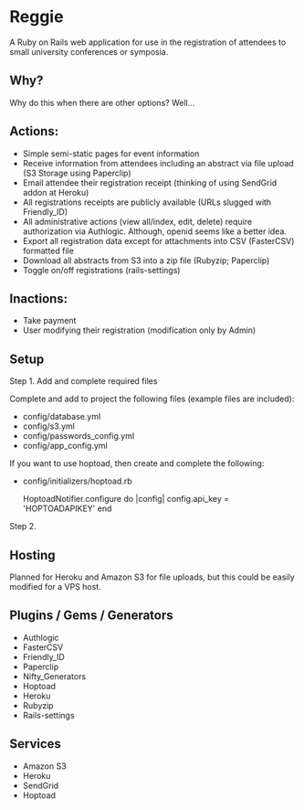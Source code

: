 # Reggie
A Ruby on Rails web application for use in the registration of attendees to small university conferences or symposia. 

## Why?

Why do this when there are other options? Well...

## Actions:

* Simple semi-static pages for event information
* Receive information from attendees including an abstract via file upload (S3 Storage using Paperclip)
* Email attendee their registration receipt (thinking of using SendGrid addon at Heroku)
* All registrations receipts are publicly available (URLs slugged with Friendly_ID)
* All administrative actions (view all/index, edit, delete) require authorization via Authlogic. Although, openid seems like a better idea.
* Export all registration data except for attachments into CSV (FasterCSV) formatted file
* Download all abstracts from S3 into a zip file (Rubyzip; Paperclip)
* Toggle on/off registrations (rails-settings)

## Inactions:

* Take payment
* User modifying their registration (modification only by Admin)


## Setup

Step 1. Add and complete required files

Complete and add to project the following files (example files are included): 

* config/database.yml
* config/s3.yml
* config/passwords_config.yml
* config/app_config.yml

If you want to use hoptoad, then create and complete the following:

* config/initializers/hoptoad.rb

    HoptoadNotifier.configure do |config|
      config.api_key = 'HOPTOADAPIKEY'
    end
    

Step 2. 



## Hosting

Planned for Heroku and Amazon S3 for file uploads, but this could be easily modified for a VPS host. 

## Plugins / Gems / Generators

* Authlogic
* FasterCSV
* Friendly_ID
* Paperclip
* Nifty_Generators
* Hoptoad
* Heroku
* Rubyzip
* Rails-settings

## Services

* Amazon S3
* Heroku
* SendGrid
* Hoptoad


